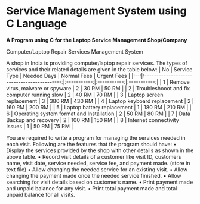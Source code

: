 # Service Management System using C Language
**A Program using C for the Laptop Service Management Shop/Company**

Computer/Laptop Repair Services Management System

A shop in India is providing computer/laptop repair services. The types of services and their related details are given in the table below:
| No |                 Service Type                | Needed Days | Normal Fees | Urgent Fees |
|:--:|:-------------------------------------------:|:-----------:|:-----------:|:-----------:|
|  1 |       Remove virus, malware or spyware      |      2      |    30 RM    |    50 RM    |
|  2 | Troubleshooot and fix computer running slow |      2      |    40 RM    |    70 RM    |
|  3 |          Laptop screen replacement          |      3      |    380 RM   |    430 RM   |
|  4 |         Laptop keyboard replacement         |      2      |    160 RM   |    200 RM   |
|  5 |          Laptop battery replacement         |      1      |    180 RM   |    210 RM   |
|  6 |   Operating system format and Installation  |      2      |    50 RM    |    80 RM    |
|  7 |           Data Backup and recovery          |      2      |    100 RM   |    150 RM   |
|  8 |         Internet connectivity Issues        |      1      |    50 RM    |    75 RM    |

You are required to write a program for managing the services needed in each visit. Following are the features that the program should have:
•	Display the services provided by the shop with other details as shown in the above table.
•	Record visit details of a customer like visit ID, customers name, visit date, service needed, service fee, and payment made. (store in text file)
•	Allow changing the needed service for an existing visit.
•	Allow changing the payment made once the needed service finished.
•	Allow searching for visit details based on customer’s name.
•	Print payment made and unpaid balance for any visit.
•	Print total payment made and total unpaid balance for all visits.

